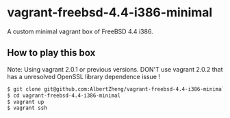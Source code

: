 # vagrant-freebsd-4.4-i386-minimal
A custom minimal vagrant box of FreeBSD 4.4 i386.

## How to play this box

Note: Using vagrant 2.0.1 or previous versions. DON'T use vagrant 2.0.2 that has a unresolved OpenSSL library dependence issue !

```bash
$ git clone git@github.com:AlbertZheng/vagrant-freebsd-4.4-i386-minimal.git
$ cd vagrant-freebsd-4.4-i386-minimal
$ vagrant up
$ vagrant ssh
```
